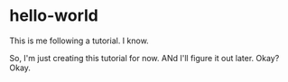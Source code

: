 # hello-world
This is me following a tutorial. I know.

So, I'm just creating this tutorial for now. ANd I'll figure it out later. Okay? Okay.
